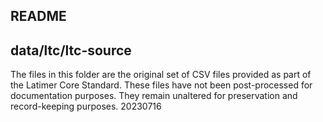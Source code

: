 ## README
## data/ltc/ltc-source
The files in this folder are the original set of CSV files provided as part of the Latimer Core Standard.
These files have not been post-processed for documentation purposes. They remain unaltered for preservation and 
record-keeping purposes.
20230716

